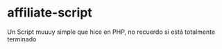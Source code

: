 # affiliate-script
Un Script muuuy simple que hice en PHP, no recuerdo si está totalmente terminado

